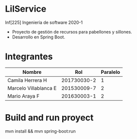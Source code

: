 # LilService

Inf[225] Ingeniería de software 2020-1

- Proyecto de gestión de recursos para pabellones y sillones.
- Desarrollo en Spring Boot.

# Integrantes


| Nombre | Rol | Paralelo |
| ---- | ---- | ---- |
| Camila Herrera H | 201730030-2 | 1 |
| Marcelo Villablanca E | 201530009-7 | 2 |
| Mario Araya F | 201630003-1 | 2 |

# Build and run proyect

mvn install && mvn spring-boot:run